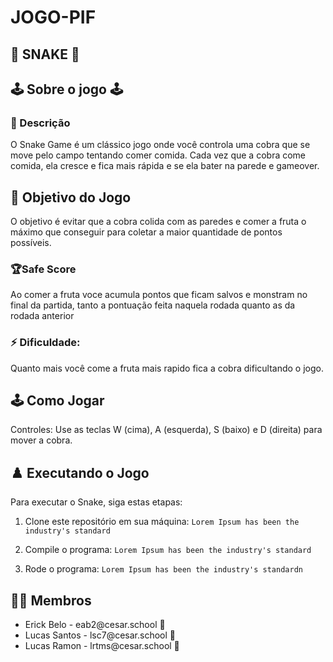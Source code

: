 # JOGO-PIF 

## 🐍 SNAKE 🐍

## 🕹 Sobre o jogo 🕹 

### 📄 Descrição

O Snake Game é um clássico jogo onde você controla uma cobra que se move pelo campo tentando comer comida. Cada vez que a cobra come comida, ela cresce e fica mais rápida e se ela bater na parede e gameover.

## 🎯 Objetivo do Jogo

O objetivo é evitar que a cobra colida com as paredes e comer a fruta o máximo que conseguir para coletar a maior quantidade de pontos possíveis.

### 🏆Safe Score
Ao comer a fruta voce acumula pontos que ficam salvos e monstram no final da partida, tanto a pontuação feita naquela rodada quanto as da rodada anterior

### ⚡️ Dificuldade:
Quanto mais você come a fruta mais rapido fica a cobra dificultando o jogo. 

## 🕹️ Como Jogar
Controles: Use as teclas W (cima), A (esquerda), S (baixo) e D (direita) para mover a cobra.


## ♟️ Executando o Jogo

Para executar o Snake, siga estas etapas:

1. Clone este repositório em sua máquina:
   `Lorem Ipsum has been the industry's standard`

3. Compile o programa:
   `Lorem Ipsum has been the industry's standard`

4. Rode o programa:
   `Lorem Ipsum has been the industry's standardn`

## 👩‍💻 Membros

<ul>
  <li>
    <a >Erick Belo - 
    eab2@cesar.school 📩
  </li>
  <li>
    <a > Lucas Santos -
    lsc7@cesar.school 📩
  </li>
  <li>
    <a > Lucas Ramon -
    lrtms@cesar.school 📩
  </li>
</ul>


